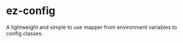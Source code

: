 ez-config
======

A lightweight and simple to use mapper from environment variables to config classes.